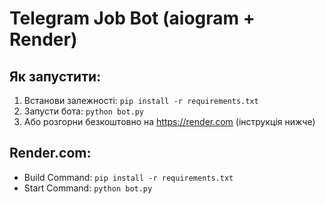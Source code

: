 # Telegram Job Bot (aiogram + Render)

## Як запустити:
1. Встанови залежності: `pip install -r requirements.txt`
2. Запусти бота: `python bot.py`
3. Або розгорни безкоштовно на https://render.com (інструкція нижче)

## Render.com:
- Build Command: `pip install -r requirements.txt`
- Start Command: `python bot.py`